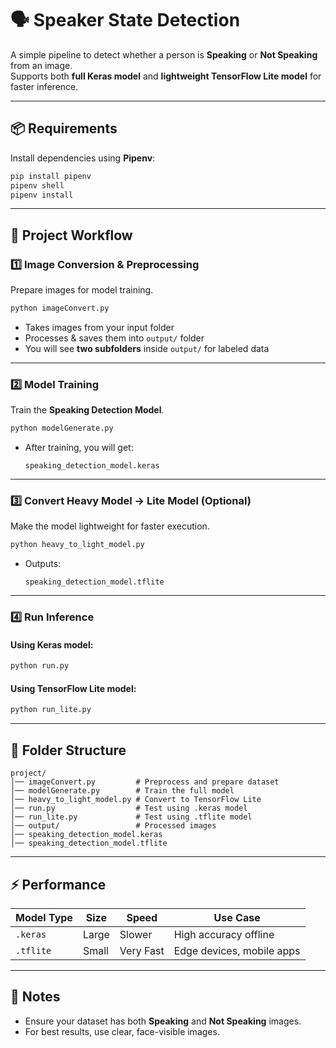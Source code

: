 # 🗣️ Speaker State Detection

A simple pipeline to detect whether a person is **Speaking** or **Not Speaking** from an image.  
Supports both **full Keras model** and **lightweight TensorFlow Lite model** for faster inference.

---

## 📦 Requirements

Install dependencies using **Pipenv**:

```bash
pip install pipenv
pipenv shell
pipenv install
```

---

## 📂 Project Workflow

### 1️⃣ Image Conversion & Preprocessing
Prepare images for model training.

```bash
python imageConvert.py
```
- Takes images from your input folder
- Processes & saves them into `output/` folder
- You will see **two subfolders** inside `output/` for labeled data

---

### 2️⃣ Model Training
Train the **Speaking Detection Model**.

```bash
python modelGenerate.py
```
- After training, you will get:
  ```
  speaking_detection_model.keras
  ```

---

### 3️⃣ Convert Heavy Model → Lite Model (Optional)
Make the model lightweight for faster execution.

```bash
python heavy_to_light_model.py
```
- Outputs:
  ```
  speaking_detection_model.tflite
  ```

---

### 4️⃣ Run Inference

#### Using **Keras** model:
```bash
python run.py
```

#### Using **TensorFlow Lite** model:
```bash
python run_lite.py
```

---

## 📁 Folder Structure

```
project/
│── imageConvert.py         # Preprocess and prepare dataset
│── modelGenerate.py        # Train the full model
│── heavy_to_light_model.py # Convert to TensorFlow Lite
│── run.py                  # Test using .keras model
│── run_lite.py             # Test using .tflite model
│── output/                 # Processed images
│── speaking_detection_model.keras
│── speaking_detection_model.tflite
```

---

## ⚡ Performance
| Model Type      | Size      | Speed        | Use Case |
|-----------------|-----------|--------------|----------|
| `.keras`        | Large     | Slower       | High accuracy offline |
| `.tflite`       | Small     | Very Fast    | Edge devices, mobile apps |

---

## 📝 Notes
- Ensure your dataset has both **Speaking** and **Not Speaking** images.
- For best results, use clear, face-visible images.
